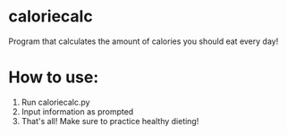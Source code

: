 # caloriecalc
Program that calculates the amount of calories you should eat every day!

# How to use:
1. Run caloriecalc.py
2. Input information as prompted
3. That's all! Make sure to practice healthy dieting!